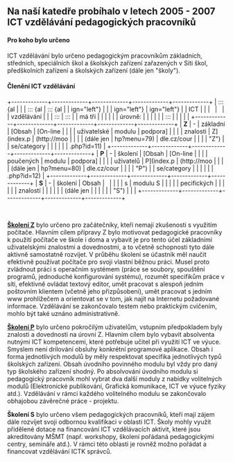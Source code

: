 ## Na naší katedře probíhalo v letech 2005 - 2007 ICT vzdělávání pedagogických pracovníků

#### **Pro koho** bylo **určeno**

ICT vzdělávání bylo určeno pedagogickým pracovníkům základních,
středních, speciálních škol a školských zařízení zařazených v Síti škol,
předškolních zařízení a školských zařízení (dále jen "školy").

#### **Členění ICT vzdělávání**

+-------------+-------------+-------------+-------------+-------------+
| ::: {al     |             |             | ::: {al     | ::: {al     |
| ign="left"} |             |             | ign="left"} | ign="left"} |
| ICT         |             |             |             |             |
| vzdělávání  |             |             | :::         | :::         |
| má tři      |             |             |             |             |
| úrovně:     |             |             |             |             |
| :::         |             |             |             |             |
+-------------+-------------+-------------+-------------+-------------+
| **Z**       | \-          | základní    | [Obsah      | [On-line    |
|             |             | uživatelské | modulu      | podpora]    |
|             |             | znalosti    | Z](index.p  | (http://moo |
|             |             | (dále jen   | hp?menu=79) | dle.cz/cour |
|             |             | \"Z\")      |             | se/category |
|             |             |             |             | .php?id=11) |
+-------------+-------------+-------------+-------------+-------------+
| **P**       | \-          | školení     | [Obsah      | [On-line    |
|             |             | poučených   | modulu      | podpora]    |
|             |             | uživatelů   | P](index.p  | (http://moo |
|             |             | (dále jen   | hp?menu=80) | dle.cz/cour |
|             |             | \"P\")      |             | se/category |
|             |             |             |             | .php?id=12) |
+-------------+-------------+-------------+-------------+-------------+
| **S**       | \-          | školení     | Obsah       |             |
|             |             | s           | modulu S    |             |
|             |             | pecifických |             |             |
|             |             | znalostí    |             |             |
|             |             | (dále jen   |             |             |
|             |             | \"S\")      |             |             |
+-------------+-------------+-------------+-------------+-------------+

 

**[Školení Z](index.php?menu=79)** bylo určeno pro začátečníky, kteří
nemají zkušenosti s využitím počítače. Hlavním cílem přípravy Z bylo
motivovat pedagogické pracovníky k použití počítače ve škole i doma a
vybavit je pro tento účel základními uživatelskými znalostmi a
dovednostmi, a to včetně schopnosti tyto dále aktivně samostatně
rozvíjet. V průběhu školení se účastník měl naučit efektivně používat
počítače pro svoji vlastní běžnou práci. Musel proto zvládnout práci s
operačním systémem (práce se soubory, spouštění programů, jednoduché
konfigurování systému), rozumět specifikům práce v síti, efektivně
ovládat textový editor, umět pracovat s alespoň jedním poštovním
klientem (včetně jeho přizpůsobení), umět pracovat s jedním www
prohlížečem a orientovat se v tom, jak najít na Internetu požadované
informace. Vzdělávání se zakončovalo testem nebo praktickým cvičením,
mohlo být také uznáno administrativně.

**[Školení P](index.php?menu=80)** bylo určeno pokročilým uživatelům,
vstupním předpokladem byly znalosti a dovednosti na úrovni Z. Hlavním
cílem bylo vybavit absolventa nutnými ICT kompetencemi, které potřebuje
učitel při využití ICT ve výuce. Smyslem není drilování obsluhy
konkrétní programové aplikace. Obsah i forma jednotlivých modulů by měly
respektovat specifika jednotlivých typů školských zařízení. Obsah
úvodního povinného modulu byl vždy pro daný typ školského zařízení
shodný. Po absolvování úvodního modulu si pedagogický pracovník mohl
vybrat dva další moduly z nabídky volitelných modulů (Elektronické
publikování, Grafická komunikace, ICT ve výuce fyziky atd.). Vzdělávání
v rámci každého volitelného modulu se zakončovalo obhajobou závěrečné
práce - projektu.

**Školení S** bylo určeno všem pedagogických pracovníků, kteří mají
zájem dále rozvíjet svoji odbornou kvalifikaci v oblasti ICT. Školy
mohly využít přidělené dotace na financování ICT vzdělávacích aktivit,
které jsou akreditovány MŠMT (např. workshopy, školení pořádaná
pedagogickými centry, semináře atd.). V rámci této oblasti je rovněž
možno pořádat a financovat vzdělávání ICTK správců.

 
